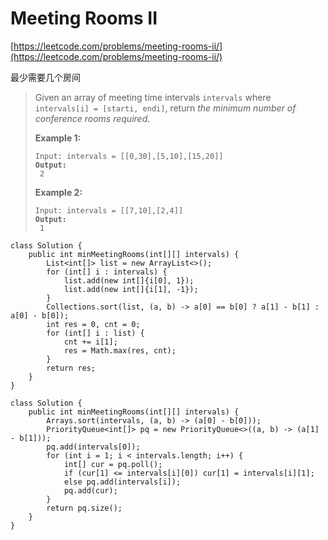 # Meeting Rooms II

[https://leetcode.com/problems/meeting-rooms-ii/](https://leetcode.com/problems/meeting-rooms-ii/)

最少需要几个房间

> Given an array of meeting time intervals `intervals` where `intervals[i] = [starti, endi]`, return _the minimum number of conference rooms required_.
>
> &#x20;
>
> **Example 1:**
>
> <pre><code>Input: intervals = [[0,30],[5,10],[15,20]]
> <strong>Output:
> </strong> 2</code></pre>
>
> **Example 2:**
>
> <pre><code>Input: intervals = [[7,10],[2,4]]
> <strong>Output:
> </strong> 1</code></pre>

```
class Solution {
    public int minMeetingRooms(int[][] intervals) {
        List<int[]> list = new ArrayList<>();
        for (int[] i : intervals) {
            list.add(new int[]{i[0], 1});
            list.add(new int[]{i[1], -1});
        }
        Collections.sort(list, (a, b) -> a[0] == b[0] ? a[1] - b[1] : a[0] - b[0]);
        int res = 0, cnt = 0;
        for (int[] i : list) {
            cnt += i[1];
            res = Math.max(res, cnt);
        }
        return res;
    }
}
```

```
class Solution {
    public int minMeetingRooms(int[][] intervals) {
        Arrays.sort(intervals, (a, b) -> (a[0] - b[0]));
        PriorityQueue<int[]> pq = new PriorityQueue<>((a, b) -> (a[1] - b[1]));
        pq.add(intervals[0]);
        for (int i = 1; i < intervals.length; i++) {
            int[] cur = pq.poll();
            if (cur[1] <= intervals[i][0]) cur[1] = intervals[i][1];
            else pq.add(intervals[i]);
            pq.add(cur);
        }
        return pq.size();
    }
}
```
